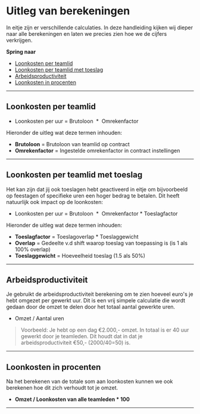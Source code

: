 # Uitleg van berekeningen

In eitje zijn er verschillende calculaties. In deze handleiding kijken wij dieper naar alle berekeningen en laten we precies zien hoe we de cijfers verkrijgen.


**Spring naar**
* [Loonkosten per teamlid](opbouw-loonkosten?id=loonkosten-per-teamlid)
* [Loonkosten per teamlid met toeslag](opbouw-loonkosten?id=loonkosten-per-teamlid-met-toeslag)
* [Arbeidsproductiviteit ](opbouw-loonkosten?id=arbeidsproductiviteit)
* [Loonkosten in procenten ](opbouw-loonkosten?id=loonkosten-in-procenten)

---

## Loonkosten per teamlid
* Loonkosten per uur = Brutoloon  *  Omrekenfactor 

Hieronder de uitleg wat deze termen inhouden:
 * **Brutoloon** = Brutoloon van teamlid op contract
 * **Omrekenfactor** = Ingestelde omrekenfactor in contract instellingen
 

---

## Loonkosten per teamlid met toeslag

Het kan zijn dat jij ook toeslagen hebt geactiveerd in eitje om bijvoorbeeld op feestagen of specifieke uren een hoger bedrag te betalen. Dit heeft natuurlijk ook impact op de loonkosten:
* Loonkosten per uur = Brutoloon  *  Omrekenfactor * Toeslagfactor 

Hieronder de uitleg wat deze termen inhouden:
* **Toeslagfactor** = Toeslagoverlap * Toeslaggewicht
* **Overlap** = Gedeelte v.d shift waarop toeslag van toepassing is (is 1 als 100% overlap)
* **Toeslaggewicht** = Hoeveelheid toeslag (1.5 als 50%)


---

## Arbeidsproductiviteit 
Je gebruikt de arbeidsproductiviteit berekening om te zien hoeveel euro's je hebt omgezet per gewerkt uur. Dit is een vrij simpele calculatie die wordt gedaan door de omzet te delen door het totaal aantal gewerkte uren. 

* Omzet / Aantal uren 

> Voorbeeld: Je hebt op een dag €2.000,- omzet. In totaal is er 40 uur gewerkt door je teamleden. Dit houdt dat in dat je arbeidsproductiviteit €50,- (2000/40=50) is.


---

## Loonkosten in procenten 
Na het berekenen van de totale som aan loonkosten kunnen we ook berekenen hoe dit zich verhoudt tot je omzet. 

* **Omzet / Loonkosten van alle teamleden * 100**

---



